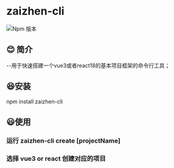 # zaizhen-cli
![Npm 版本](https://img.shields.io/badge/zaizhen-cli_v0.0.1-green)

## 😊 简介
--用于快速搭建一个vue3或者react18的基本项目框架的命令行工具；

## 😆安装
npm install zaizhen-cli

## 😃使用
### 运行 zaizhen-cli create [projectName]
### 选择 vue3 or react 创建对应的项目


